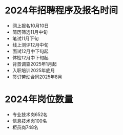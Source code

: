 # 2024年招聘程序及报名时间

* 网上报名10月10日
* 简历筛选11月中旬
* 笔试11月下旬
* 线上测评12月中旬
* 面试12月中下旬起
* 体检12月中下旬起
* 背景调查2025年1月起
* 入职培训2025年底月
* 签订劳动合同2025年8月
# 2024年岗位数量

* 专业技术岗652名
* 信息技术岗100名
* 柜员岗748名